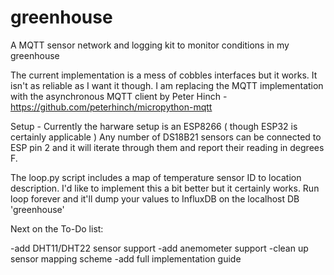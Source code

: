 # greenhouse
A MQTT sensor network and logging kit to monitor conditions in my greenhouse

The current implementation is a mess of cobbles interfaces but it works. 
It isn't as reliable as I want it though. I am replacing the MQTT implementation with the asynchronous MQTT client by Peter Hinch - https://github.com/peterhinch/micropython-mqtt

Setup - 
Currently the harware setup is an ESP8266 ( though ESP32 is certainly applicable ) 
Any number of DS18B21 sensors can be connected to ESP pin 2 and it will iterate through them and report their reading in degrees F.

The loop.py script includes a map of temperature sensor ID to location description. I'd like to implement this a bit better but it certainly works. Run loop forever and it'll dump your values to InfluxDB on the localhost DB 'greenhouse'

Next on the To-Do list:

-add DHT11/DHT22 sensor support
-add anemometer support
-clean up sensor mapping scheme
-add full implementation guide
